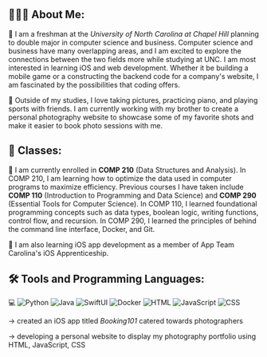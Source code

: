## 👨🏻‍💻 About Me: 
🏫 I am a freshman at the _University of North Carolina at Chapel Hill_ planning to double major in computer science and business. Computer science and business have many overlapping areas, and I am excited to explore the connections between the two fields more while studying at UNC. I am most interested in learning iOS and web development. Whether it be building a mobile game or a constructing the backend code for a company's website, I am fascinated by the possibilities that coding offers. 

📸 Outside of my studies, I love taking pictures, practicing piano, and playing sports with friends. I am currently working with my brother to create a personal photography website to showcase some of my favorite shots and make it easier to book photo sessions with me. 

## 📖 Classes:
📝 I am currently enrolled in __COMP 210__ (Data Structures and Analysis). In COMP 210, I am learning how to optimize the data used in computer programs to maximize efficiency. Previous courses I have taken include __COMP 110__ (Introduction to Programming and Data Science) and __COMP 290__ (Essential Tools for Computer Science). In COMP 110, I learned foundational programming concepts such as data types, boolean logic, writing functions, control flow, and recursion. In COMP 290, I learned the principles of behind the command line interface, Docker, and Git. 

📱 I am also learning iOS app development as a member of App Team Carolina's iOS Apprenticeship.

## 🛠️ Tools and Programming Languages:
💻 
![Python](https://img.shields.io/badge/-Python-05122A?style=flat&logo=python)
![Java](https://img.shields.io/badge/-Java-05122A?style=flat&logo=oracle)
![SwiftUI](https://img.shields.io/badge/-SwiftUI-05122A?style=flat&logo=swift&logoColor=03c3ff)
![Docker](https://img.shields.io/badge/-Docker-05122A?style=flat&logo=docker)
![HTML](https://img.shields.io/badge/-HTML-05122A?style=flat&logo=html5)
![JavaScript](https://img.shields.io/badge/-JavaScript-05122A?style=flat&logo=javascript)
![CSS](https://img.shields.io/badge/-CSS-05122A?style=flat&logo=css3&logoColor=1572B6)

-> created an iOS app titled _Booking101_ catered towards photographers

-> developing a personal website to display my photography portfolio using HTML, JavaScript, CSS


<!--
**aqyang28/aqyang28** is a ✨ _special_ ✨ repository because its `README.md` (this file) appears on your GitHub profile.

Here are some ideas to get you started:

- 🔭 I’m currently working on ...
- 🌱 I’m currently learning ...
- 👯 I’m looking to collaborate on ...
- 🤔 I’m looking for help with ...
- 💬 Ask me about ...
- 📫 How to reach me: ...
- 😄 Pronouns: ...
- ⚡ Fun fact: ...
-->
